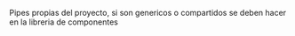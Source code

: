 Pipes propias del proyecto, si son genericos o compartidos se deben hacer en la libreria de componentes
